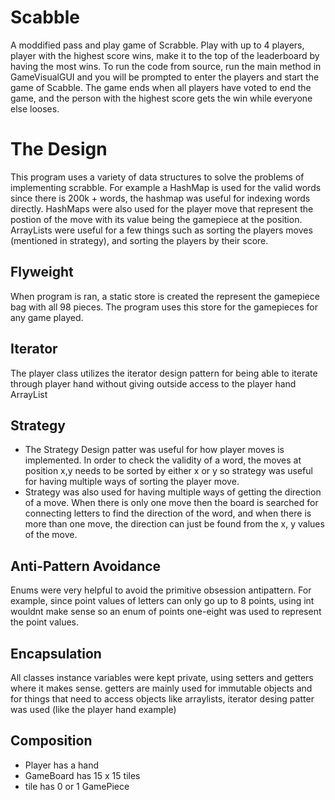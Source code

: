 # Scabble

A moddified pass and play game of Scrabble. Play with up to 4 players, player with the highest score wins, make it to the top of the leaderboard by having the most wins.
To run the code from source, run the main method in GameVisualGUI and you will be prompted to enter the players and start the game of Scabble. The game ends when all players
have voted to end the game, and the person with the highest score gets the win while everyone else looses.

# The Design
This program uses a variety of data structures to solve the problems of implementing scrabble. For example a HashMap is used for the valid words since there is 200k + words, the hashmap was useful for indexing words directly. HashMaps were also used for the player move that represent the postion of the move with its value being the gamepiece at the position. ArrayLists were useful for a few things such as sorting the players moves (mentioned in strategy), and sorting the players by their score.

Flyweight
  -
  When program is ran, a static store is created the represent the gamepiece bag with all 98 pieces. The program uses this store for the gamepieces for any game played.

Iterator
  -
  The player class utilizes the iterator design pattern for being able to iterate through player hand without giving outside access to the player hand ArrayList

Strategy
  -
  * The Strategy Design patter was useful for how player moves is implemented. In order to check the validity of a word, the moves at position x,y needs to be sorted by either x or y so strategy was useful for having multiple ways of sorting the player move.
  * Strategy was also used for having multiple ways of getting the direction of a move. When there is only one move then the board is searched for connecting letters to find the direction of the word, and when there is more than one move, the direction can just be found from the x, y values of the move.
  

Anti-Pattern Avoidance
  -
  Enums were very helpful to avoid the primitive obsession antipattern. For example, since point values of letters can only go up to 8 points, using int wouldnt make sense so an enum of points one-eight was used to    represent the point values.

Encapsulation
  -
  All classes instance variables were kept private, using setters and getters where it makes sense. getters are mainly used for immutable objects and for things that need to access objects like arraylists, iterator
  desing patter was used (like the player hand example)

Composition
  -
  * Player has a hand
  * GameBoard has 15 x 15 tiles
  * tile has 0 or 1 GamePiece
